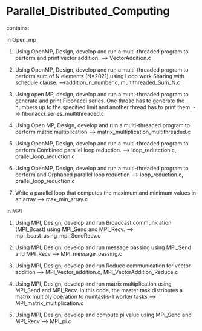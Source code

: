 # Parallel_Distributed_Computing

contains:

in Open_mp

1. Using OpenMP, Design, develop and run a multi-threaded program to perform and print vector addition. --> VectorAddition.c

2. Using OpenMP, Design, develop and run a multi-threaded program to perform sum of N elements (N=2021) using Loop work Sharing with schedule clause. -->addition_n_number.c, multithreaded_Sum_N.c

3. Using open MP, design, develop and run a multi-threaded program to generate and print Fibonacci series. One thread has to generate the numbers up to the specified limit and another thread has to print them. --> fibonacci_series_multithreaded.c

4. Using Open MP, Design, develop and run a multi-threaded program to perform matrix multiplication --> matrix_multiplication_multithreaded.c

5. Using OpenMP, Design, develop and run a multi-threaded program to perform Combined parallel loop reduction. --> loop_redutction.c, prallel_loop_reduction.c

6. Using OpenMP, Design, develop and run a multi-threaded program to perform and Orphaned parallel loop reduction --> loop_reduction.c, prallel_loop_reduction.c

7. Write a parallel loop that computes the maximum and minimum values in an array --> max_min_array.c



in MPI

1. Using MPI, Design, develop and run Broadcast communication (MPI_Bcast) using MPI_Send and MPI_Recv. --> mpi_bcast_using_mpi_SendRecv.c

2. Using MPI, Design, develop and run message passing using MPI_Send and MPI_Recv --> MPI_message_passing.c 

3. Using MPI, Design, develop and run Reduce communication for vector addition --> MPI_Vector_addition.c, MPI_VectorAddition_Reduce.c

4. Using MPI, Design, develop and run matrix multiplication using MPI_Send and MPI_Recv. In this code, the master task distributes a matrix multiply operation to numtasks-1 worker tasks --> MPI_matrix_multiplication.c

5. Using MPI, Design, develop and compute pi value using MPI_Send and MPI_Recv --> MPI_pi.c
